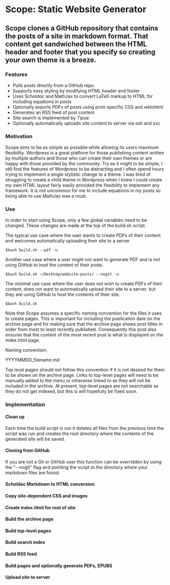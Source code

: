 # Scope: Static Website Generator

## Scope clones a GitHub repository that contains the posts of a site in markdown format. That content get sandwiched between the HTML header and footer that you specify so creating your own theme is a breeze.

### Features
- Pulls posts directly from a GitHub repo.
- Supports easy styling by modifying HTML header and footer
- Uses Scholdoc and MathJax to convert LaTeX markup to HTML for including equations in posts
- Optionally exports PDFs of posts using print-specific CSS and wktohtml
- Generates an RSS feed of post content
- Site search is implemented by Tipue
- Optionally automatically uploads site content to server via ssh and svc

### Motivation

Scope aims to be as simple as possible while allowing its users maximum flexibility.  Wordpress is a great platform for those publishing content written by multiple authors and those who can create their own themes or are happy with those provided by the community.  Try as it might to be simple, I still find the features of Wordpress to be distracting and I often spend hours trying to implement a single stylistic change to a theme. I was tired of struggling to create a child theme in Wordpress when I knew I could create my own HTML layout fairly easily provided the flexibility to implement any framework.  It is not uncommon for me to include equations in my posts so being able to use MathJax was a must.

### Use

In order to start using Scope, only a few global variables need to be changed.  These changes are made at the top of the build.sh script.

The typical use case where the user wants to create PDFs of their content and welcomes automatically uploading their site to a server
```
$bash build.sh --pdf -u
```
Another use case where a user might not want to generate PDF and is not using GitHub to host the content of their posts.
```
$bash build.sh ~/Desktop/website-posts/ --nogit -u
```
The minimal use case where the user does not wish to create PDFs of their content, does not want to automatically upload their site to a server, but they are using GitHub to host the contents of their site.
```
$bash build.sh
```
Note that Scope assumes a specific naming convention for the files it uses to create pages.  This is important for including the publication date on the archive page and for making sure that the archive page shows post titles in order from most to least recently published.  Consequently this post also ensures that the content of the most recent post is what is displayed on the index.html page.

Naming convention:

YYYYMMDD_filename.md

Top level pages should not follow this convention if it is not desired for them to be shown on the archive page. Links to top-level pages will need to be manually added to the menu or otherwise linked to as they will not be included in the archive.  At present, top-level pages are not searchable as they do not get indexed, but this is will hopefully be fixed soon.

### Implementation


#### Clean up

Each time the build script is run it deletes all files from the previous time the script was run and creates the root directory where the contents of the generated site will be saved.  


#### Cloning from GitHub

If you are not a Git or GitHub user this function can be overridden by using the "--nogit" flag and pointing the script to the directory where your markdown files are found.  

#### Scholdoc Markdown to HTML conversion


#### Copy site-dependent CSS and images


#### Create index.html for root of site


#### Build the archive page


#### Build top-level pages


#### Build search index


#### Build RSS feed


#### Build pages and optionally generate PDFs, EPUBS


#### Upload site to server
